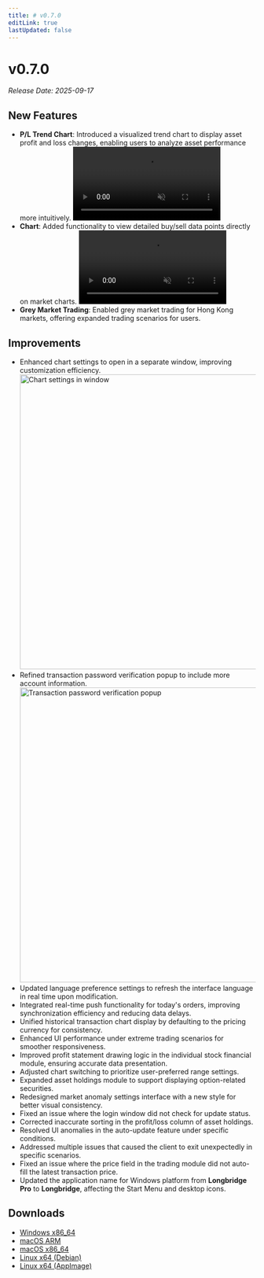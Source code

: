 ```yaml
---
title: # v0.7.0
editLink: true
lastUpdated: false
---
```


# v0.7.0 

_Release Date: 2025-09-17_

## New Features

- **P/L Trend Chart**: Introduced a visualized trend chart to display asset profit and loss changes, enabling users to analyze asset performance more intuitively.
  <video src="https://assets.lbctrl.com/uploads/e59c7b06-856b-45ac-b95f-9698b33da516/profitloss-trend-chart1.mp4" type="video/mp4" autoplay muted loop>Your browser does not support the video tag.</video>
- **Chart**: Added functionality to view detailed buy/sell data points directly on market charts.
  <video src="https://assets.lbctrl.com/uploads/b9e759b1-42d9-4c9d-a327-bad6e5880a24/chart-buy-sell-detail.mp4" type="video/mp4" autoplay muted loop>Your browser does not support the video tag.</video>
- **Grey Market Trading**: Enabled grey market trading for Hong Kong markets, offering expanded trading scenarios for users.

## Improvements

- Enhanced chart settings to open in a separate window, improving customization efficiency.
  <img src="https://assets.lbctrl.com/uploads/18ef3db3-b853-408b-afa0-2c2531a07e02/chart-setting-in-window.png" alt="Chart settings in window" width="800" height="600">
- Refined transaction password verification popup to include more account information.
  <img src="https://assets.lbctrl.com/uploads/ba590ee3-dec6-49e0-a904-946607086ee9/scr-20250922-ntyk.png" alt="Transaction password verification popup" width="800" height="600">
- Updated language preference settings to refresh the interface language in real time upon modification.
- Integrated real-time push functionality for today's orders, improving synchronization efficiency and reducing data delays.
- Unified historical transaction chart display by defaulting to the pricing currency for consistency.
- Enhanced UI performance under extreme trading scenarios for smoother responsiveness.
- Improved profit statement drawing logic in the individual stock financial module, ensuring accurate data presentation.
- Adjusted chart switching to prioritize user-preferred range settings.
- Expanded asset holdings module to support displaying option-related securities.
- Redesigned market anomaly settings interface with a new style for better visual consistency.
- Fixed an issue where the login window did not check for update status.
- Corrected inaccurate sorting in the profit/loss column of asset holdings.
- Resolved UI anomalies in the auto-update feature under specific conditions.
- Addressed multiple issues that caused the client to exit unexpectedly in specific scenarios.
- Fixed an issue where the price field in the trading module did not auto-fill the latest transaction price.
- Updated the application name for Windows platform from **Longbridge Pro** to **Longbridge**, affecting the Start Menu and desktop icons.

## Downloads

- [Windows x86_64](https://assets.lbkrs.com/github/release/longbridge-desktop/stable/longbridge-v0.7.0-windows-x86_64.exe)
- [macOS ARM](https://assets.lbkrs.com/github/release/longbridge-desktop/stable/longbridge-v0.7.0-macos-aarch64.dmg)
- [macOS x86_64](https://assets.lbkrs.com/github/release/longbridge-desktop/stable/longbridge-v0.7.0-macos-x86_64.dmg)
- [Linux x64 (Debian)](https://assets.lbkrs.com/github/release/longbridge-desktop/stable/longbridge-v0.7.0-linux-x86_64.deb)
- [Linux x64 (AppImage)](https://assets.lbkrs.com/github/release/longbridge-desktop/stable/longbridge-v0.7.0-linux-x86_64.AppImage)